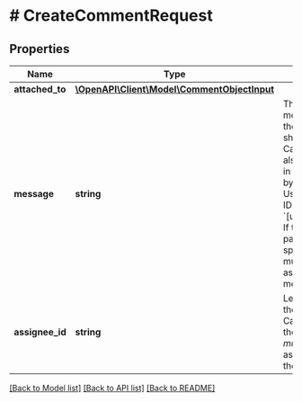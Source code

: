 # # CreateCommentRequest

## Properties

Name | Type | Description | Notes
------------ | ------------- | ------------- | -------------
**attached_to** | [**\OpenAPI\Client\Model\CommentObjectInput**](CommentObjectInput.md) |  |
**message** | **string** | The comment message. This is the comment body shown in the Canva UI.  You can also mention users in your message by specifying their User ID and Team ID using the format &#x60;[user_id:team_id]&#x60;. If the &#x60;assignee_id&#x60; parameter is specified, you must mention the assignee in the message. |
**assignee_id** | **string** | Lets you assign the comment to a Canva user using their User ID. You _must_ mention the assigned user in the &#x60;message&#x60;. | [optional]

[[Back to Model list]](../../README.md#models) [[Back to API list]](../../README.md#endpoints) [[Back to README]](../../README.md)
